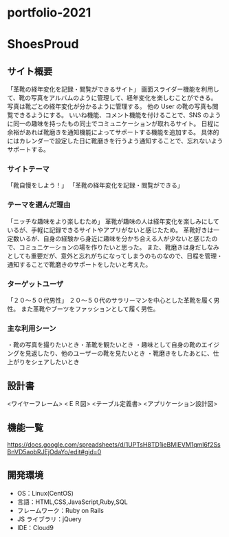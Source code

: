 # portfolio-2021
# ShoesProud

## サイト概要

「革靴の経年変化を記録・閲覧ができるサイト」
画面スライダー機能を利用して、靴の写真をアルバムのように管理して、経年変化を楽しむことができる。
写真は靴ごとの経年変化が分かるように管理する。
他の User の靴の写真も閲覧できるようにする。
いいね機能、コメント機能を付けることで、SNS のように同一の趣味を持ったもの同士でコミュニケーションが取れるサイト。
日程に余裕があれば靴磨きを通知機能によってサポートする機能を追加する。
具体的にはカレンダーで設定した日に靴磨きを行うよう通知することで、忘れないようサポートする。

### サイトテーマ

「靴自慢をしよう！」
「革靴の経年変化を記録・閲覧ができる」

### テーマを選んだ理由

「ニッチな趣味をより楽しむため」
革靴が趣味の人は経年変化を楽しみにしているが、手軽に記録できるサイトやアプリがないと感じたため。
革靴好きは一定数いるが、自身の経験から身近に趣味を分かち合える人が少ないと感じたので、コミュニケーションの場を作りたいと思った。
また、靴磨きは身だしなみとしても重要だが、意外と忘れがちになってしまうのものなので、日程を管理・通知することで靴磨きのサポートをしたいと考えた。

### ターゲットユーザ

「２０～５０代男性」
２０～５０代のサラリーマンを中心とした革靴を履く男性。
また革靴やブーツをファッションとして履く男性。

### 主な利用シーン

・靴の写真を撮りたいとき・革靴を観たいとき
・趣味として自身の靴のエイジングを見返したり、他のユーザーの靴を見たいとき
・靴磨きをしたあとに、仕上がりをシェアしたいとき

## 設計書

<ワイヤーフレーム>
<ＥＲ図>
<テーブル定義書>
<アプリケーション設計図>

## 機能一覧

<https://docs.google.com/spreadsheets/d/1UPTsH8TD1ieBMIEVM1qml6f2SsBnVD5aobRJEjOdaYo/edit#gid=0>

## 開発環境

- OS：Linux(CentOS)
- 言語：HTML,CSS,JavaScript,Ruby,SQL
- フレームワーク：Ruby on Rails
- JS ライブラリ：jQuery
- IDE：Cloud9


